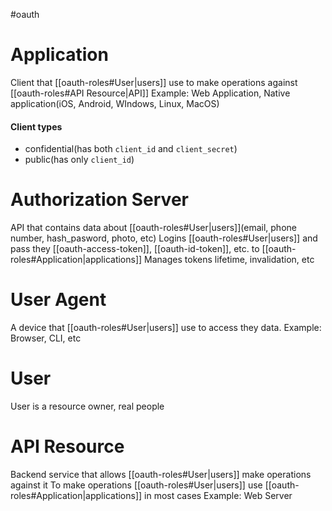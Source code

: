 #oauth 

# Application
Client that [[oauth-roles#User|users]] use to make operations against [[oauth-roles#API Resource|API]]
Example: Web Application, Native application(iOS, Android, WIndows, Linux, MacOS)

#### Client types
- confidential(has both `client_id` and `client_secret`)
- public(has only `client_id`)

# Authorization Server
API that contains data about [[oauth-roles#User|users]](email, phone number, hash_pasword, photo, etc)
Logins [[oauth-roles#User|users]] and pass they [[oauth-access-token]], [[oauth-id-token]], etc. to [[oauth-roles#Application|applications]]
Manages tokens lifetime, invalidation, etc

# User Agent
A device that [[oauth-roles#User|users]] use to access they data. 
Example: Browser, CLI, etc

# User 
User is a resource owner, real people

# API Resource
Backend service that allows [[oauth-roles#User|users]] make operations against it
To make operations [[oauth-roles#User|users]] use [[oauth-roles#Application|applications]] in most cases
Example: Web Server
